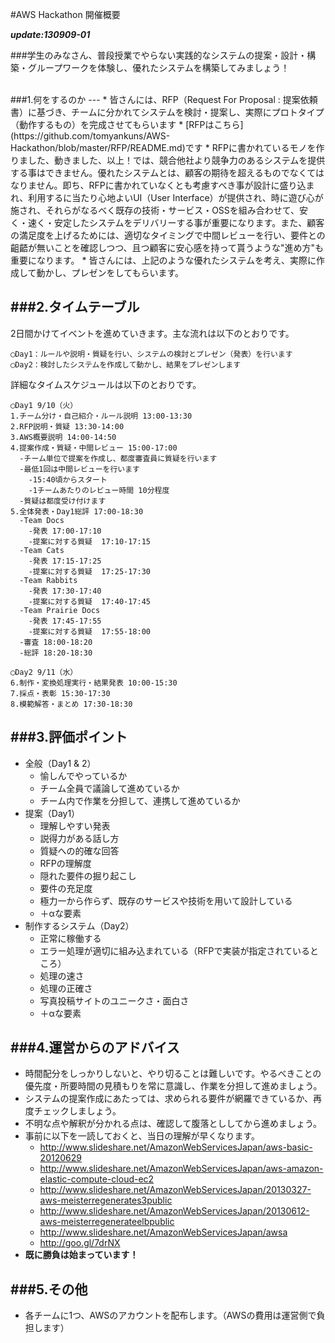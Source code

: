 #AWS Hackathon 開催概要

***update:130909-01***


###学生のみなさん、普段授業でやらない実践的なシステムの提案・設計・構築・グループワークを体験し、優れたシステムを構築してみましょう！

<br>
###1.何をするのか
---
* 皆さんには、RFP（Request For Proposal : 提案依頼書）に基づき、チームに分かれてシステムを検討・提案し、実際にプロトタイプ（動作するもの）を完成させてもらいます
	* [RFPはこちら](https://github.com/tomyankuns/AWS-Hackathon/blob/master/RFP/README.md)です
* RFPに書かれているモノを作りました、動きました、以上！では、競合他社より競争力のあるシステムを提供する事はできません。優れたシステムとは、顧客の期待を超えるものでなくてはなりません。即ち、RFPに書かれていなくとも考慮すべき事が設計に盛り込まれ、利用するに当たり心地よいUI（User Interface）が提供され、時に遊び心が施され、それらがなるべく既存の技術・サービス・OSSを組み合わせて、安く・速く・安定したシステムをデリバリーする事が重要になります。また、顧客の満足度を上げるためには、適切なタイミングで中間レビューを行い、要件との齟齬が無いことを確認しつつ、且つ顧客に安心感を持って貰うような"進め方"も重要になります。
* 皆さんには、上記のような優れたシステムを考え、実際に作成して動かし、プレゼンをしてもらいます。

###2.タイムテーブル
---
2日間かけてイベントを進めていきます。主な流れは以下のとおりです。

	◯Day1：ルールや説明・質疑を行い、システムの検討とプレゼン（発表）を行います  
	◯Day2：検討したシステムを作成して動かし、結果をプレゼンします

詳細なタイムスケジュールは以下のとおりです。

	◯Day1 9/10（火）  
	1.チーム分け・自己紹介・ルール説明 13:00-13:30  
	2.RFP説明・質疑 13:30-14:00  
	3.AWS概要説明 14:00-14:50  
	4.提案作成・質疑・中間レビュー 15:00-17:00  
	  -チーム単位で提案を作成し、都度審査員に質疑を行います
	  -最低1回は中間レビューを行います
	  	-15:40頃からスタート
	  	-1チームあたりのレビュー時間 10分程度
	  -質疑は都度受け付けます
	5.全体発表・Day1総評 17:00-18:30
	  -Team Docs
	  	-発表 17:00-17:10
	  	-提案に対する質疑  17:10-17:15
	  -Team Cats
	  	-発表 17:15-17:25
	  	-提案に対する質疑  17:25-17:30
	  -Team Rabbits
	  	-発表 17:30-17:40
	  	-提案に対する質疑  17:40-17:45
	  -Team Prairie Docs
	  	-発表 17:45-17:55
	  	-提案に対する質疑  17:55-18:00
	  -審査 18:00-18:20
	  -総評 18:20-18:30

	◯Day2 9/11（水）
	6.制作・変換処理実行・結果発表 10:00-15:30  
	7.採点・表彰 15:30-17:30
	8.模範解答・まとめ 17:30-18:30  

###3.評価ポイント
---
* 全般（Day1 & 2）
	- 愉しんでやっているか
	- チーム全員で議論して進めているか
	- チーム内で作業を分担して、連携して進めているか
* 提案（Day1）
	- 理解しやすい発表
	- 説得力がある話し方
	- 質疑への的確な回答
	- RFPの理解度
	- 隠れた要件の掘り起こし
	- 要件の充足度
	- 極力一から作らず、既存のサービスや技術を用いて設計している
	- ＋αな要素
* 制作するシステム（Day2）
	- 正常に稼働する
	- エラー処理が適切に組み込まれている（RFPで実装が指定されているところ）
	- 処理の速さ
	- 処理の正確さ
	- 写真投稿サイトのユニークさ・面白さ
	- ＋αな要素

###4.運営からのアドバイス
---
* 時間配分をしっかりしないと、やり切ることは難しいです。やるべきことの優先度・所要時間の見積もりを常に意識し、作業を分担して進めましょう。
* システムの提案作成にあたっては、求められる要件が網羅できているか、再度チェックしましょう。
* 不明な点や解釈が分かれる点は、確認して腹落とししてから進めましょう。
* 事前に以下を一読しておくと、当日の理解が早くなります。
	* http://www.slideshare.net/AmazonWebServicesJapan/aws-basic-20120629
	* http://www.slideshare.net/AmazonWebServicesJapan/aws-amazon-elastic-compute-cloud-ec2
	* http://www.slideshare.net/AmazonWebServicesJapan/20130327-aws-meisterregenerates3public
	* http://www.slideshare.net/AmazonWebServicesJapan/20130612-aws-meisterregenerateelbpublic
	* http://www.slideshare.net/AmazonWebServicesJapan/awsa
	* http://goo.gl/7drNX
* **既に勝負は始まっています！**

###5.その他
---
* 各チームに1つ、AWSのアカウントを配布します。（AWSの費用は運営側で負担します）
